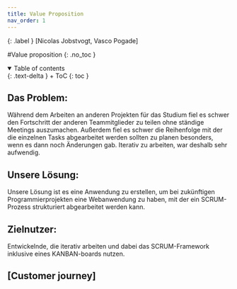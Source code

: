 ```yaml
---
title: Value Proposition
nav_order: 1
---
```


{: .label }
[Nicolas Jobstvogt, Vasco Pogade]

#Value proposition
{: .no_toc }

<details open markdown="block">
{: .text-delta }
<summary>Table of contents</summary>
+ ToC
{: toc }
</details>

## Das Problem:
Während dem Arbeiten an anderen Projekten für das Studium fiel es schwer den Fortschritt der anderen Teammitglieder zu teilen ohne ständige Meetings auszumachen. Außerdem fiel es schwer die Reihenfolge mit der die einzelnen Tasks abgearbeitet werden sollten zu planen besonders, wenn es dann noch Änderungen gab. Iterativ zu arbeiten, war deshalb sehr aufwendig.

## Unsere Lösung:
Unsere Lösung ist es eine Anwendung zu erstellen, um bei zukünftigen Programmierprojekten eine Webanwendung zu haben, mit der ein SCRUM-Prozess strukturiert abgearbeitet werden kann.

## Zielnutzer:
Entwickelnde, die iterativ arbeiten und dabei das SCRUM-Framework inklusive eines KANBAN-boards nutzen.

## [Customer journey]

